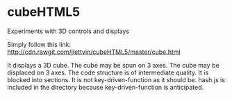 # cubeHTML5
Experiments with 3D controls and displays

Simply follow this link:
    http://cdn.rawgit.com/jlettvin/cubeHTML5/master/cube.html

It displays a 3D cube.
The cube may be spun on 3 axes.
The cube may be displaced on 3 axes.
The code structure is of intermediate quality.
It is blocked into sections.
It is not key-driven-function as it should be.
hash.js is included in the directory
because key-driven-function is anticipated.
